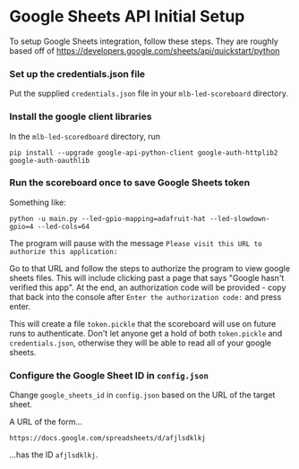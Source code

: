 # Google Sheets API Initial Setup
To setup Google Sheets integration, follow these steps.  They are roughly based off of https://developers.google.com/sheets/api/quickstart/python

### Set up the credentials.json file

Put the supplied `credentials.json` file in your `mlb-led-scoreboard` directory.

### Install the google client libraries

In the `mlb-led-scoredboard` directory, run

```
pip install --upgrade google-api-python-client google-auth-httplib2 google-auth-oauthlib
```

### Run the scoreboard once to save Google Sheets token

Something like:

```
python -u main.py --led-gpio-mapping=adafruit-hat --led-slowdown-gpio=4 --led-cols=64
```

The program will pause with the message `Please visit this URL to authorize this application:`

Go to that URL and follow the steps to authorize the program to view google sheets files.
This will include clicking past a page that says "Google hasn't verified this app".
At the end, an authorization code will be provided - copy that back into the console after
`Enter the authorization code:` and press enter.

This will create a file `token.pickle` that the scoreboard will use on future runs to authenticate.
Don't let anyone get a hold of both `token.pickle` and `credentials.json`, otherwise they will be able to
read all of your google sheets.

### Configure the Google Sheet ID in `config.json`

Change `google_sheets_id` in `config.json` based on the URL of the target sheet.

A URL of the form...

```
https://docs.google.com/spreadsheets/d/afjlsdklkj
```

...has the ID `afjlsdklkj`.